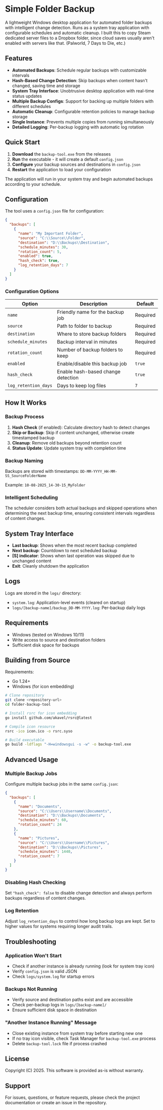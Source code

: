 # Simple Folder Backup

A lightweight Windows desktop application for automated folder backups with intelligent change detection. Runs as a system tray application with configurable schedules and automatic cleanup. I built this to copy Steam dedicated server files to a Dropbox folder, since cloud saves usually aren't enabled with servers like that. (Palworld, 7 Days to Die, etc.)

## Features

- **Automated Backups**: Schedule regular backups with customizable intervals
- **Hash-Based Change Detection**: Skip backups when content hasn't changed, saving time and storage
- **System Tray Interface**: Unobtrusive desktop application with real-time status updates
- **Multiple Backup Configs**: Support for backing up multiple folders with different schedules
- **Automatic Cleanup**: Configurable retention policies to manage backup storage
- **Single Instance**: Prevents multiple copies from running simultaneously
- **Detailed Logging**: Per-backup logging with automatic log rotation

## Quick Start

1. **Download** the `backup-tool.exe` from the releases
2. **Run** the executable - it will create a default `config.json`
3. **Configure** your backup sources and destinations in `config.json`
4. **Restart** the application to load your configuration

The application will run in your system tray and begin automated backups according to your schedule.

## Configuration

The tool uses a `config.json` file for configuration:

```json
{
  "backups": [
    {
      "name": "My Important Folder",
      "source": "C:\\Source\\Folder",
      "destination": "D:\\Backups\\Destination",
      "schedule_minutes": 30,
      "rotation_count": 5,
      "enabled": true,
      "hash_check": true,
      "log_retention_days": 7
    }
  ]
}
```

### Configuration Options

| Option | Description | Default |
|--------|-------------|---------|
| `name` | Friendly name for the backup job | Required |
| `source` | Path to folder to backup | Required |
| `destination` | Where to store backup folders | Required |
| `schedule_minutes` | Backup interval in minutes | Required |
| `rotation_count` | Number of backup folders to keep | Required |
| `enabled` | Enable/disable this backup job | `true` |
| `hash_check` | Enable hash-based change detection | `true` |
| `log_retention_days` | Days to keep log files | `7` |

## How It Works

### Backup Process
1. **Hash Check** (if enabled): Calculate directory hash to detect changes
2. **Skip or Backup**: Skip if content unchanged, otherwise create timestamped backup
3. **Cleanup**: Remove old backups beyond retention count
4. **Status Update**: Update system tray with completion time

### Backup Naming
Backups are stored with timestamps: `DD-MM-YYYY_HH-MM-SS_SourceFolderName`

Example: `10-08-2025_14-30-15_MyFolder`

### Intelligent Scheduling
The scheduler considers both actual backups and skipped operations when determining the next backup time, ensuring consistent intervals regardless of content changes.

## System Tray Interface

- **Last backup**: Shows when the most recent backup completed
- **Next backup**: Countdown to next scheduled backup
- **[S] indicator**: Shows when last operation was skipped due to unchanged content
- **Exit**: Cleanly shutdown the application

## Logs

Logs are stored in the `logs/` directory:
- `system.log`: Application-level events (cleared on startup)
- `logs/[backup-name]/backup_DD-MM-YYYY.log`: Per-backup daily logs

## Requirements

- Windows (tested on Windows 10/11)
- Write access to source and destination folders
- Sufficient disk space for backups

## Building from Source

Requirements:
- Go 1.24+
- Windows (for icon embedding)

```bash
# Clone repository
git clone <repository-url>
cd folder-backup-tool

# Install rsrc for icon embedding
go install github.com/akavel/rsrc@latest

# Compile icon resource
rsrc -ico icon.ico -o rsrc.syso

# Build executable
go build -ldflags "-H=windowsgui -s -w" -o backup-tool.exe
```

## Advanced Usage

### Multiple Backup Jobs
Configure multiple backup jobs in the same `config.json`:

```json
{
  "backups": [
    {
      "name": "Documents",
      "source": "C:\\Users\\Username\\Documents",
      "destination": "D:\\Backups\\Documents",
      "schedule_minutes": 60,
      "rotation_count": 24
    },
    {
      "name": "Pictures",
      "source": "C:\\Users\\Username\\Pictures", 
      "destination": "D:\\Backups\\Pictures",
      "schedule_minutes": 1440,
      "rotation_count": 7
    }
  ]
}
```

### Disabling Hash Checking
Set `"hash_check": false` to disable change detection and always perform backups regardless of content changes.

### Log Retention
Adjust `log_retention_days` to control how long backup logs are kept. Set to higher values for systems requiring longer audit trails.

## Troubleshooting

### Application Won't Start
- Check if another instance is already running (look for system tray icon)
- Verify `config.json` is valid JSON
- Check `logs/system.log` for startup errors

### Backups Not Running  
- Verify source and destination paths exist and are accessible
- Check per-backup logs in `logs/[backup-name]/`
- Ensure sufficient disk space in destination

### "Another Instance Running" Message
- Close existing instance from system tray before starting new one
- If no tray icon visible, check Task Manager for `backup-tool.exe` process
- Delete `backup-tool.lock` file if process crashed

## License

Copyright (C) 2025. This software is provided as-is without warranty.

## Support

For issues, questions, or feature requests, please check the project documentation or create an issue in the repository.
